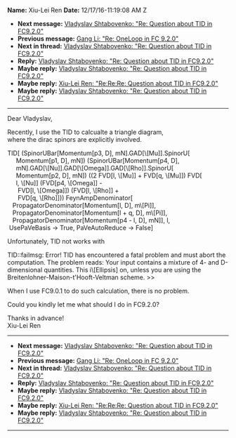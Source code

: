 **Name:** Xiu-Lei Ren
**Date:** 12/17/16-11:19:08 AM Z

  - **Next message:** [Vladyslav Shtabovenko: "Re: Question about TID in
    FC9.2.0"](1142.html)
  - **Previous message:** [Gang Li: "Re: OneLoop in FC
    9.2.0"](1140.html)
  - **Next in thread:** [Vladyslav Shtabovenko: "Re: Question about TID
    in FC9.2.0"](1142.html)
  - **Reply:** [Vladyslav Shtabovenko: "Re: Question about TID in
    FC9.2.0"](1142.html)
  - **Maybe reply:** [Vladyslav Shtabovenko: "Re: Question about TID in
    FC9.2.0"](1162.html)
  - **Maybe reply:** [Xiu-Lei Ren: "Re:Re:Re: Question about TID in
    FC9.2.0"](1164.html)
  - **Maybe reply:** [Vladyslav Shtabovenko: "Re: Question about TID in
    FC9.2.0"](1166.html)

-----

Dear Vladyslav,  

Recently, I use the TID to calcualte a triangle diagram,  
where the dirac spinors are explicitly involved.  

TID[ (SpinorUBar[Momentum[p3, D],
mN].GAD[\\[Mu]].SpinorU[  
     Momentum[p1, D], mN]) (SpinorUBar[Momentum[p4,
D],  
     mN].GAD[\\[Nu]].GAD[\\[Omega]].GAD[\\[Rho]].SpinorU[  
     Momentum[p2, D], mN]) ((2 FVD[l,
\\[Mu]] + FVD[q, \\[Mu]]) FVD[  
     l, \\[Nu]] (FVD[p4, \\[Omega]] -  
      FVD[l, \\[Omega]]) (FVD[l,
\\[Rho]] +  
      FVD[q, \\[Rho]])) FeynAmpDenominator[  
   PropagatorDenominator[Momentum[l, D],
m\\[Pi]],  
   PropagatorDenominator[Momentum[l + q, D],
m\\[Pi]],  
   PropagatorDenominator[Momentum[p4 - l, D], mN]],
l,  
 UsePaVeBasis -\> True, PaVeAutoReduce -\> False]  

Unfortunately, TID not works with  

TID::failmsg: Error\! TID has encountered a fatal problem and must abort
the computation. The problem reads: Your input contains a mixture of 4-
and D-dimensional quantities. This i\\[Ellipsis] on, unless you
are using the Breitenlohner-Maison-t'Hooft-Veltman scheme. \>\>  

When I use FC9.0.1 to do such calculation, there is no problem.  

Could you kindly let me what should I do in FC9.2.0?  

Thanks in advance\!  
Xiu-Lei Ren  

-----

  - **Next message:** [Vladyslav Shtabovenko: "Re: Question about TID in
    FC9.2.0"](1142.html)
  - **Previous message:** [Gang Li: "Re: OneLoop in FC
    9.2.0"](1140.html)
  - **Next in thread:** [Vladyslav Shtabovenko: "Re: Question about TID
    in FC9.2.0"](1142.html)
  - **Reply:** [Vladyslav Shtabovenko: "Re: Question about TID in
    FC9.2.0"](1142.html)
  - **Maybe reply:** [Vladyslav Shtabovenko: "Re: Question about TID in
    FC9.2.0"](1162.html)
  - **Maybe reply:** [Xiu-Lei Ren: "Re:Re:Re: Question about TID in
    FC9.2.0"](1164.html)
  - **Maybe reply:** [Vladyslav Shtabovenko: "Re: Question about TID in
    FC9.2.0"](1166.html)

-----

